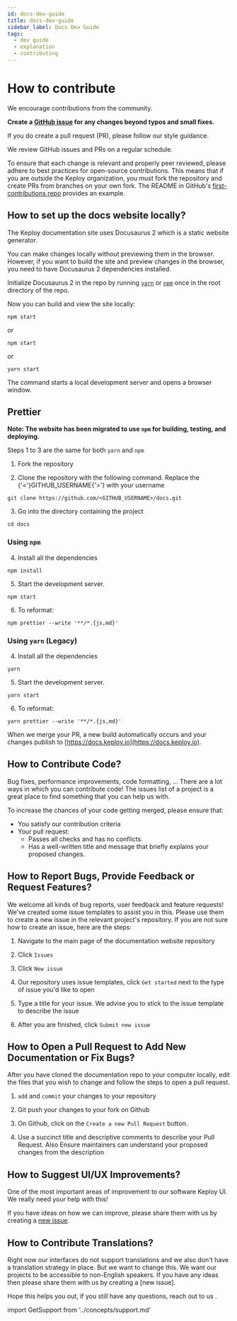 ```yaml
---
id: docs-dev-guide
title: docs-dev-guide
sidebar_label: Docs Dev Guide
tags:
  - dev guide
  - explanation
  - contributing
---
```


# How to contribute

We encourage contributions from the community.

**Create a [GitHub issue](https://github.com/keploy/docs/issues) for any changes beyond typos and small fixes.**

If you do create a pull request (PR), please follow our style guidance.

We review GitHub issues and PRs on a regular schedule.

To ensure that each change is relevant and properly peer reviewed, please adhere to best practices for open-source contributions.
This means that if you are outside the Keploy organization, you must fork the repository and create PRs from branches on your own fork.
The README in GitHub's [first-contributions repo](https://github.com/firstcontributions/first-contributions) provides an example.

## How to set up the docs website locally?

The Keploy documentation site uses Docusaurus 2 which is a static website generator.

You can make changes locally without previewing them in the browser.
However, if you want to build the site and preview changes in the browser, you need to have Docusaurus 2 dependencies installed.

Initialize Docusaurus 2 in the repo by running [`yarn`](https://classic.yarnpkg.com/en/docs/cli/) or [`npm`](https://docs.npmjs.com/cli/v10) once in the root directory of the repo.

Now you can build and view the site locally:

```shell
npm start
```

or

```shell
npm start
```

or

```shell
yarn start
```

The command starts a local development server and opens a browser window.

## Prettier

**Note: The website has been migrated to use `npm` for building, testing, and deploying.**

Steps 1 to 3 are the same for both `yarn` and `npm`

1. Fork the repository

2. Clone the repository with the following command. Replace the {'<'}GITHUB_USERNAME{'>'} with your username

```shell
git clone https://github.com/<GITHUB_USERNAME>/docs.git
```

3. Go into the directory containing the project

```shell
cd docs
```

### Using `npm`

4. Install all the dependencies

```shell
npm install
```

5. Start the development server.

```shell
npm start
```

6. To reformat:

```shell
npm prettier --write '**/*.{js,md}'
```

### Using `yarn` (Legacy)

4. Install all the dependencies

```shell
yarn
```

5. Start the development server.

```shell
yarn start
```

6. To reformat:

```shell
yarn prettier --write '**/*.{js,md}'
```

When we merge your PR, a new build automatically occurs and your changes publish to [https://docs.keploy.io](https://docs.keploy.io).

## How to Contribute Code?

Bug fixes, performance improvements, code formatting, ...
There are a lot ways in which you can contribute code!
The issues list of a project is a great place to find something that you can help us with.

To increase the chances of your code getting merged, please ensure that:

- You satisfy our contribution criteria
- Your pull request:
  - Passes all checks and has no conflicts.
  - Has a well-written title and message that briefly explains your proposed changes.

## How to Report Bugs, Provide Feedback or Request Features?

We welcome all kinds of bug reports, user feedback and feature requests! We've created some issue templates to assist you in this. Please use them to create a new issue in the relevant project's repository. If you are not sure how to create an issue, here are the steps:

1. Navigate to the main page of the documentation website repository

2. Click `Issues`

3. Click `New issue`

4. Our repository uses issue templates, click `Get started` next to the type of issue you'd like to open

5. Type a title for your issue. We advise you to stick to the issue template to describe the issue

6. After you are finished, click `Submit new issue`

## How to Open a Pull Request to Add New Documentation or Fix Bugs?

After you have cloned the documentation repo to your computer locally, edit the files that you wish to change and follow the steps to open a pull request.

1. `add` and `commit` your changes to your repository

2. Git push your changes to your fork on Github

3. On Github, click on the `Create a new Pull Request` button.

4. Use a succinct title and descriptive comments to describe your Pull Request. Also Ensure maintainers can understand your proposed changes from the description

## How to Suggest UI/UX Improvements?

One of the most important areas of improvement to our software Keploy UI. We really need your help with this!

If you have ideas on how we can improve, please share them with us by creating a [new issue](https://github.com/keploy/keploy/issues/new/choose).

## How to Contribute Translations?

Right now our interfaces do not support translations and we also don't have a translation strategy in place. But we want to change this. We want our projects to be accessible to non-English speakers. If you have any ideas then please share them with us by creating a [new issue].

Hope this helps you out, if you still have any questions, reach out to us .

import GetSupport from '../concepts/support.md'

<GetSupport/>
